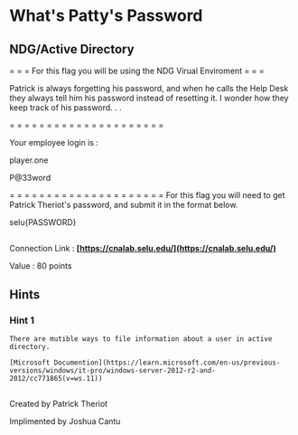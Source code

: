 # What's Patty's Password
## NDG/Active Directory


= = = For this flag you will be using the NDG Virual Enviroment = = = 


Patrick is always forgetting his password, and when he calls the Help Desk they always tell him his password instead of resetting it. I wonder how they keep track of his password. . .

= = = = = = = = = = = = = = = = = = = = =

Your employee login is : 

player.one

P@33word

= = = = = = = = = = = = = = = = = = = = =
For this flag you will need to get Patrick Theriot's password, and submit it in the format below. 

selu{PASSWORD} 

##
Connection Link : 
**[https://cnalab.selu.edu/](https://cnalab.selu.edu/)**

Value : 80 points

## Hints

### Hint 1
```
There are mutible ways to file information about a user in active directory.

[Microsoft Documention](https://learn.microsoft.com/en-us/previous-versions/windows/it-pro/windows-server-2012-r2-and-2012/cc771865(v=ws.11))
```


##
Created by Patrick Theriot

Implimented by Joshua Cantu